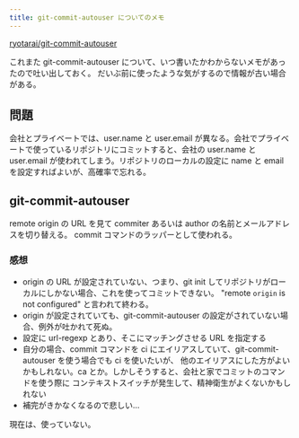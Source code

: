 ```yaml
---
title: git-commit-autouser についてのメモ
---
```


[ryotarai/git-commit-autouser](https://github.com/ryotarai/git-commit-autouser)

これまた git-commit-autouser について、いつ書いたかわからないメモがあったので吐い出しておく。
だいぶ前に使ったような気がするので情報が古い場合がある。


問題
---

会社とプライベートでは、user.name と user.email が異なる。会社でプライベートで使っているリポジトリにコミットすると、会社の user.name と user.email が使われてしまう。リポジトリのローカルの設定に name と email を設定すればよいが、高確率で忘れる。


git-commit-autouser
---

remote origin の URL を見て commiter あるいは author の名前とメールアドレスを切り替える。
commit コマンドのラッパーとして使われる。

### 感想

* origin の URL が設定されていない、つまり、git init してリポジトリがローカルにしかない場合、これを使ってコミットできない。
  "remote `origin` is not configured" と言われて終わる。
* origin が設定されていても、git-commit-autouser の設定がされていない場合、例外が吐かれて死ぬ。
* 設定に url-regexp とあり、そこにマッチングさせる URL を指定する
* 自分の場合、commit コマンドを ci にエイリアスしていて、git-commit-autouser を使う場合でも ci を使いたいが、
  他のエイリアスにした方がよいかもしれない。ca とか。しかしそうすると、会社と家でコミットのコマンドを使う際に
  コンテキストスイッチが発生して、精神衛生がよくないかもしれない
* 補完がきかなくなるので悲しい…


現在は、使っていない。
